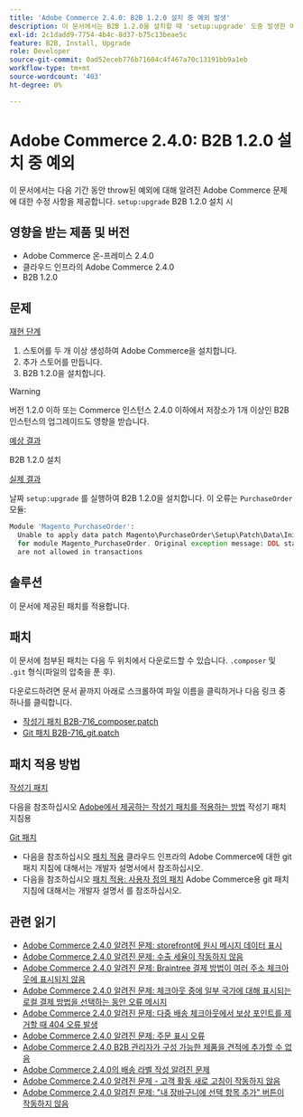 ```yaml
---
title: 'Adobe Commerce 2.4.0: B2B 1.2.0 설치 중 예외 발생'
description: 이 문서에서는 B2B 1.2.0을 설치할 때 'setup:upgrade' 도중 발생한 예외에 대한 Adobe Commerce 알려진 문제 해결 방법을 제공합니다.
exl-id: 2c1dadd9-7754-4b4c-8d37-b75c13beae5c
feature: B2B, Install, Upgrade
role: Developer
source-git-commit: 0ad52eceb776b71604c4f467a70c13191bb9a1eb
workflow-type: tm+mt
source-wordcount: '403'
ht-degree: 0%

---
```


# Adobe Commerce 2.4.0: B2B 1.2.0 설치 중 예외

이 문서에서는 다음 기간 동안 throw된 예외에 대해 알려진 Adobe Commerce 문제에 대한 수정 사항을 제공합니다. `setup:upgrade` B2B 1.2.0 설치 시

## 영향을 받는 제품 및 버전

* Adobe Commerce 온-프레미스 2.4.0
* 클라우드 인프라의 Adobe Commerce 2.4.0
* B2B 1.2.0

## 문제

<u>재현 단계</u>

1. 스토어를 두 개 이상 생성하여 Adobe Commerce을 설치합니다.
1. 추가 스토어를 만듭니다.
1. B2B 1.2.0을 설치합니다.

>[!WARNING]
>
>버전 1.2.0 이하 또는 Commerce 인스턴스 2.4.0 이하에서 저장소가 1개 이상인 B2B 인스턴스의 업그레이드도 영향을 받습니다.

<u>예상 결과</u>

B2B 1.2.0 설치

<u>실제 결과</u>

날짜 `setup:upgrade` 를 실행하여 B2B 1.2.0을 설치합니다. 이 오류는 `PurchaseOrder` 모듈:

```php
Module 'Magento_PurchaseOrder':
  Unable to apply data patch Magento\PurchaseOrder\Setup\Patch\Data\InitPurchaseOrderSalesSequence
  for module Magento_PurchaseOrder. Original exception message: DDL statements
  are not allowed in transactions
```

## 솔루션

이 문서에 제공된 패치를 적용합니다.

## 패치

이 문서에 첨부된 패치는 다음 두 위치에서 다운로드할 수 있습니다. `.composer` 및 `.git` 형식(파일의 압축을 푼 후).

다운로드하려면 문서 끝까지 아래로 스크롤하여 파일 이름을 클릭하거나 다음 링크 중 하나를 클릭합니다.

* [작성기 패치 B2B-716\_composer.patch](assets/B2B-716_composer.patch.zip)
* [Git 패치 B2B-716\_git.patch](assets/B2B-716_git.patch.zip)

## 패치 적용 방법

<u>작성기 패치 </u>

다음을 참조하십시오 [Adobe에서 제공하는 작성기 패치를 적용하는 방법](/help/how-to/general/how-to-apply-a-composer-patch-provided-by-magento.md) 작성기 패치 지침용

<u>Git 패치 </u>

* 다음을 참조하십시오 [패치 적용](https://devdocs.magento.com/cloud/project/project-patch.html) 클라우드 인프라의 Adobe Commerce에 대한 git 패치 지침에 대해서는 개발자 설명서에서 참조하십시오.
* 다음을 참조하십시오 [패치 적용: 사용자 정의 패치](https://devdocs.magento.com/guides/v2.4/comp-mgr/patching.html#custom-patches) Adobe Commerce용 git 패치 지침에 대해서는 개발자 설명서 를 참조하십시오.

## 관련 읽기

* [Adobe Commerce 2.4.0 알려진 문제: storefront에 원시 메시지 데이터 표시](/help/troubleshooting/storefront/magento-2-4-0-issue-storefront-raw-message-data-display.md)
* [Adobe Commerce 2.4.0 알려진 문제: 수출 세율이 작동하지 않음](/help/troubleshooting/miscellaneous/magento-2-4-0-known-issue-export-tax-rates-does-not-work.md)
* [Adobe Commerce 2.4.0 알려진 문제: Braintree 결제 방법이 여러 주소 체크아웃에 표시되지 않음](/help/troubleshooting/payments/magento-2-4-0-braintree-not-in-multiple-addresses-checkout.md)
* [Adobe Commerce 2.4.0 알려진 문제: 체크아웃 중에 일부 국가에 대해 표시되는 로컬 결제 방법을 선택하는 동안 오류 메시지](/help/troubleshooting/payments/magento-2-4-0-checkout-error-selecting-local-payments.md)
* [Adobe Commerce 2.4.0 알려진 문제: 다중 배송 체크아웃에서 보상 포인트를 제거할 때 404 오류 발생](/help/troubleshooting/storefront/magento-2-4-0-404-error-removing-rewards-points-on-multi-shipping-checkout.md)
* [Adobe Commerce 2.4.0 알려진 문제: 주문 표시 오류](/help/troubleshooting/storefront/magento-2-4-0-known-issue-orders-display-error.md)
* [Adobe Commerce 2.4.0 B2B 관리자가 구성 가능한 제품을 견적에 추가할 수 없음](/help/troubleshooting/miscellaneous/magento-2-4-0-b2b-admin-can-t-add-configurable-product-to-quote.md)
* [Adobe Commerce 2.4.0의 배송 라벨 작성 알려진 문제](/help/troubleshooting/known-issues-patches-attached/shipping-labels-creation-known-issue-in-magento-2-4-0.md)
* [Adobe Commerce 2.4.0 알려진 문제 - 고객 활동 새로 고침이 작동하지 않음](/help/troubleshooting/miscellaneous/magento-2-4-0-refresh-on-customer-activities-does-not-work.md)
* [Adobe Commerce 2.4.0 알려진 문제: &quot;내 장바구니에 선택 항목 추가&quot; 버튼이 작동하지 않음](/help/troubleshooting/miscellaneous/magento-2-4-0-add-selections-to-my-cart-does-not-work.md)
